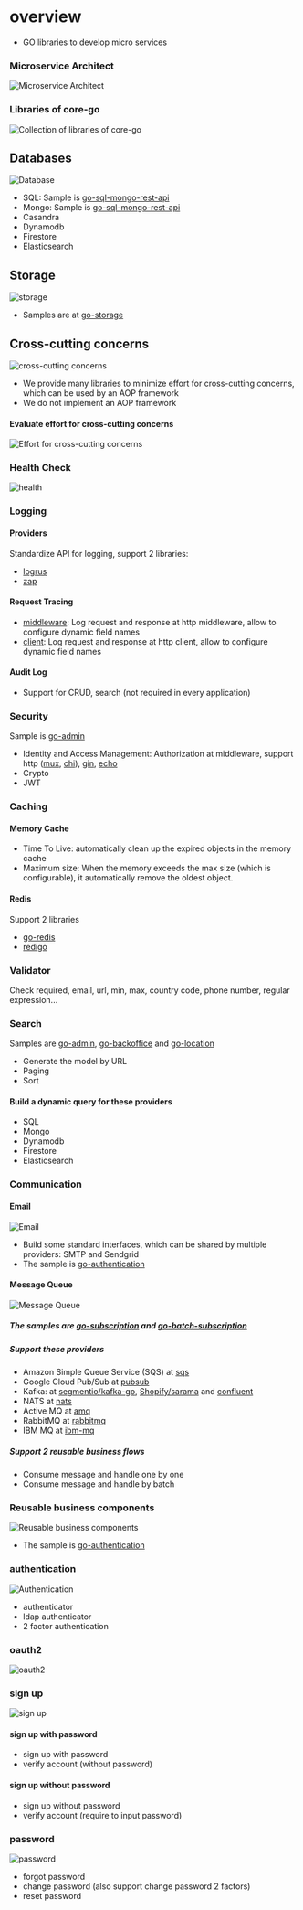 # overview
- GO libraries to develop micro services
### Microservice Architect
![Microservice Architect](https://camo.githubusercontent.com/909373b6f82e8870471feb67d019c52f69c01163b0ce9db0442617f13753ebaf/68747470733a2f2f63646e2d696d616765732d312e6d656469756d2e636f6d2f6d61782f3830302f312a665530785930477077554e566c5a517a354f78504c672e706e67)

### Libraries of core-go
![Collection of libraries of core-go](https://camo.githubusercontent.com/60d52cda67f71d52dd27f42605b1f26cc55be9b34283d53126c761c1d8e11e16/68747470733a2f2f63646e2d696d616765732d312e6d656469756d2e636f6d2f6d61782f3830302f312a434c4e3643377245456555755330714e7937476944672e706e67)

## Databases
![Database](https://camo.githubusercontent.com/4f129f87818ba83ebb04f54ddd7b8339dd44248e120c93ab9d165680351895d3/68747470733a2f2f63646e2d696d616765732d312e6d656469756d2e636f6d2f6d61782f3830302f312a6a56423167675250713536424c39332d4830547233512e706e67)
- SQL: Sample is [go-sql-mongo-rest-api](https://github.com/source-code-template/go-sql-mongo-rest-api)
- Mongo: Sample is [go-sql-mongo-rest-api](https://github.com/source-code-template/go-sql-mongo-rest-api)
- Casandra
- Dynamodb
- Firestore
- Elasticsearch

## Storage
![storage](https://camo.githubusercontent.com/2514b228fc47efe0b178dd7bec1c29128b439b232a1025b082928a57250cbd6a/68747470733a2f2f63646e2d696d616765732d312e6d656469756d2e636f6d2f6d61782f3830302f312a724d58443479474e585736724c3448413237587346412e706e67)
- Samples are at [go-storage](https://github.com/project-samples/go-storage)

## Cross-cutting concerns
![cross-cutting concerns](https://camo.githubusercontent.com/0040ccb77dfa3d9cd93f873f35caa2eb2672892f062f87467aede319ddd10bbf/68747470733a2f2f63646e2d696d616765732d312e6d656469756d2e636f6d2f6d61782f3830302f312a56416c555f764b38777642723343703848636b6865512e706e67)
- We provide many libraries to minimize effort for cross-cutting concerns, which can be used by an AOP framework
- We do not implement an AOP framework

#### Evaluate effort for cross-cutting concerns
![Effort for cross-cutting concerns](https://camo.githubusercontent.com/c354215dd62ae32dcf5bd39389c5fff8be0abe2e93fccbb754191ea182d2f768/68747470733a2f2f63646e2d696d616765732d312e6d656469756d2e636f6d2f6d61782f3830302f312a6877347538646e75586d6436685649763053767579672e706e67)

### Health Check
![health](https://camo.githubusercontent.com/90474880c142eb8681be645d52c2449c9942d4997fb383f48eca769a9063340a/68747470733a2f2f63646e2d696d616765732d312e6d656469756d2e636f6d2f6d61782f3830302f312a6b70533341504345474a51354b7874764341745552512e706e67)


### Logging
#### Providers
Standardize API for logging, support 2 libraries:
- [logrus](https://github.com/sirupsen/logrus)
- [zap](go.uber.org/zap)

#### Request Tracing
- [middleware](https://github.com/core-go/middleware): Log request and response at http middleware, allow to configure dynamic field names
- [client](https://github.com/core-go/client): Log request and response at http client, allow to configure dynamic field names

#### Audit Log
- Support for CRUD, search (not required in every application)

### Security
Sample is [go-admin](https://github.com/project-samples/go-admin)
- Identity and Access Management: Authorization at middleware, support http ([mux](https://github.com/gorilla/mux), [chi](https://github.com/go-chi/chi)), [gin](https://github.com/gin-gonic/gin), [echo](https://github.com/labstack/echo)
- Crypto
- JWT


### Caching
#### Memory Cache
- Time To Live: automatically clean up the expired objects in the memory cache
- Maximum size: When the memory exceeds the max size (which is configurable), it automatically remove the oldest object.
#### Redis
Support 2 libraries
- [go-redis](https://github.com/go-redis/redis)
- [redigo](https://github.com/garyburd/redigo)

### Validator
Check required, email, url, min, max, country code, phone number, regular expression... 

### Search
Samples are [go-admin](https://github.com/project-samples/go-admin), [go-backoffice](https://github.com/project-samples/go-backoffice) and [go-location](https://github.com/project-samples/go-location)
- Generate the model by URL
- Paging
- Sort
#### Build a dynamic query for these providers
- SQL
- Mongo
- Dynamodb
- Firestore
- Elasticsearch

### Communication
#### Email
![Email](https://camo.githubusercontent.com/b59e219454a863f63a7de1d416abbca40e458d542d4e12ddf0f3d25531b470fd/68747470733a2f2f63646e2d696d616765732d312e6d656469756d2e636f6d2f6d61782f3830302f312a5737344c72354849557168506e58444b497a4a6741772e706e67)
- Build some standard interfaces, which can be shared by multiple providers: SMTP and Sendgrid
- The sample is [go-authentication](https://github.com/project-samples/go-authentication)

#### Message Queue
![Message Queue](https://camo.githubusercontent.com/2092e042898e06a0019cab3fdc78ce996aace45474fb0be2621f992ac6707a89/68747470733a2f2f63646e2d696d616765732d312e6d656469756d2e636f6d2f6d61782f3830302f312a4c436632527437634d6b3953504e4a346758374579512e706e67)
##### The samples are [go-subscription](https://github.com/project-samples/go-subscription) and [go-batch-subscription](https://github.com/project-samples/go-batch-subscription)
##### Support these providers
- Amazon Simple Queue Service (SQS) at [sqs](https://github.com/core-go/mq/tree/main/sqs)
- Google Cloud Pub/Sub at [pubsub](https://github.com/core-go/mq/tree/main/pubsub)
- Kafka: at [segmentio/kafka-go](https://github.com/core-go/mq/tree/main/kafka), [Shopify/sarama](https://github.com/core-go/mq/tree/main/sarama) and [confluent](https://github.com/confluentinc/confluent-kafka-go)
- NATS at [nats](https://github.com/core-go/mq/tree/main/nats)
- Active MQ at [amq](https://github.com/core-go/mq/tree/main/amq)
- RabbitMQ at [rabbitmq](https://github.com/core-go/mq/tree/main/rabbitmq)
- IBM MQ at [ibm-mq](https://github.com/core-go/mq/tree/main/ibm-mq)

##### Support 2 reusable business flows
- Consume message and handle one by one
- Consume message and handle by batch

### Reusable business components
![Reusable business components](https://camo.githubusercontent.com/7cb15f5f95d72f2559ad31737384fb7c356e5d2285e0c9930443b32a2e9ecbe4/68747470733a2f2f63646e2d696d616765732d312e6d656469756d2e636f6d2f6d61782f3830302f312a485f58376251623544544d55456749784c44325169772e706e67)
- The sample is [go-authentication](https://github.com/project-samples/go-authentication)

### authentication
![Authentication](https://camo.githubusercontent.com/dd7972afcd6300a4571b3807b3238b08c6bf132133d33a76c498617d4bfd615a/68747470733a2f2f63646e2d696d616765732d312e6d656469756d2e636f6d2f6d61782f3830302f312a6f34784e4553485f4a795f69345046427a52436957772e706e67)
- authenticator
- ldap authenticator
- 2 factor authentication

### oauth2
![oauth2](https://camo.githubusercontent.com/07cb7243c5e9591b86cfc5475d6fad4e0a079926b4c32063bf810def50ba33f6/68747470733a2f2f63646e2d696d616765732d312e6d656469756d2e636f6d2f6d61782f3830302f312a4d4b627257417a482d447630707274684c72537153512e706e67)

### sign up
![sign up](https://camo.githubusercontent.com/15c9751800708b30bd57faf6c7b0aeb002b6c04d598a1230c11d4bb0e6a6055a/68747470733a2f2f63646e2d696d616765732d312e6d656469756d2e636f6d2f6d61782f3830302f312a5375664a696235573549685a6e70682d4668756d56412e706e67)
#### sign up with password
- sign up with password
- verify account (without password)
#### sign up without password
- sign up without password
- verify account (require to input password)
### password
![password](https://camo.githubusercontent.com/766423fa9a3261e77ddbd96a7b38bd5bb1a593f762b2d9f9c9975823192df17d/68747470733a2f2f63646e2d696d616765732d312e6d656469756d2e636f6d2f6d61782f3830302f312a664a513468784559714d43566652706e31716c6370412e706e67)
- forgot password
- change password (also support change password 2 factors)
- reset password
